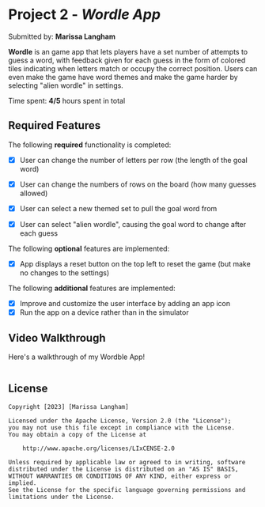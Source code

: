 # Project 2 - *Wordle App*

Submitted by: **Marissa Langham**

**Wordle** is an game app that lets players have a set number of attempts to guess a word, with feedback given for each guess in the form of colored tiles indicating when letters match or occupy the correct position. Users can even make the game have word themes and make the game harder by selecting "alien wordle" in settings.

Time spent: **4/5** hours spent in total

## Required Features

The following **required** functionality is completed:

- [X] User can change the number of letters per row (the length of the goal word)
- [X] User can change the numbers of rows on the board (how many guesses allowed)
- [X] User can select a new themed set to pull the goal word from
- [X] User can select "alien wordle", causing the goal word to change after each guess


The following **optional** features are implemented:

- [X] App displays a reset button on the top left to reset the game (but make no changes to the settings)

The following **additional** features are implemented:

- [X] Improve and customize the user interface by adding an app icon
- [X] Run the app on a device rather than in the simulator

## Video Walkthrough 

Here's a walkthrough of my Wordble App!

<a href="https://sendspark.com/embed/7o1xj7i7atftr60mjej1rypzxwnp04w2">
    <img styles"max-width:300px;" srcs"https://sendspark-animated-thumbnail-7o1xj7i7.gif>
</a>

## License

    Copyright [2023] [Marissa Langham]

    Licensed under the Apache License, Version 2.0 (the "License");
    you may not use this file except in compliance with the License.
    You may obtain a copy of the License at

        http://www.apache.org/licenses/LIxCENSE-2.0

    Unless required by applicable law or agreed to in writing, software
    distributed under the License is distributed on an "AS IS" BASIS,
    WITHOUT WARRANTIES OR CONDITIONS OF ANY KIND, either express or implied.
    See the License for the specific language governing permissions and
    limitations under the License.
